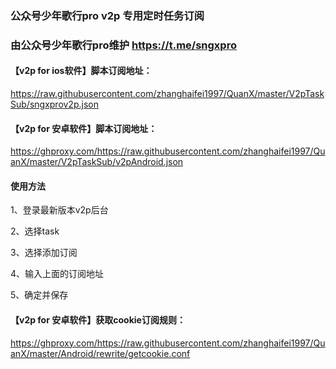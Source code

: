 ### 公众号少年歌行pro v2p 专用定时任务订阅
### 由公众号少年歌行pro维护 https://t.me/sngxpro


#### 【v2p for ios软件】脚本订阅地址：

https://raw.githubusercontent.com/zhanghaifei1997/QuanX/master/V2pTaskSub/sngxprov2p.json

#### 【v2p for 安卓软件】脚本订阅地址：

https://ghproxy.com/https://raw.githubusercontent.com/zhanghaifei1997/QuanX/master/V2pTaskSub/v2pAndroid.json


#### 使用方法

1、登录最新版本v2p后台

2、选择task

3、选择添加订阅

4、输入上面的订阅地址

5、确定并保存


#### 【v2p for 安卓软件】获取cookie订阅规则：

https://ghproxy.com/https://raw.githubusercontent.com/zhanghaifei1997/QuanX/master/Android/rewrite/getcookie.conf
